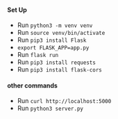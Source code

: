 #### Set Up

- Run `python3 -m venv venv`
- Run `source venv/bin/activate`
- Run `pip3 install Flask`
- `export FLASK_APP=app.py`
- Run `flask run`
- Run `pip3 install requests`
- Run `pip3 install flask-cors`

#### other commands

- Run `curl http://localhost:5000`
- Run `python3 server.py`
